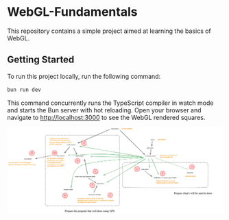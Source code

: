 # WebGL-Fundamentals

This repository contains a simple project aimed at learning the basics of WebGL.

## Getting Started

To run this project locally, run the following command:

```bash
bun run dev
```

This command concurrently runs the TypeScript compiler in watch mode and starts the Bun server with hot reloading.
Open your browser and navigate to [http://localhost:3000](http://localhost:3000) to see the WebGL rendered squares.

![webgl program flow](image.png)